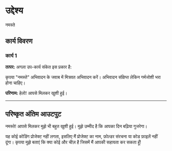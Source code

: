 # उद्देश्य

नमस्ते

## कार्य विवरण

### कार्य 1

**तत्पर:**
अगला उप-कार्य संकेत इस प्रकार है:

कृपया &quot;नमस्ते&quot; अभिवादन के जवाब में मित्रवत अभिवादन करें। अभिवादन संक्षिप्त लेकिन गर्मजोशी भरा होना चाहिए।

**परिणाम:**
हेलो! आपसे मिलकर खुशी हुई।

---

## परिष्कृत अंतिम आउटपुट

नमस्ते! आपसे मिलकर मुझे भी बहुत खुशी हुई। मुझे उम्मीद है कि आपका दिन बढ़िया गुजरेगा।

यह कोई कोडिंग प्रोजेक्ट नहीं लगता, इसलिए मैं प्रोजेक्ट का नाम, फ़ोल्डर संरचना या कोड फ़ाइलें नहीं दूंगा। कृपया मुझे बताएं कि क्या कोई और चीज़ है जिसमें मैं आपकी सहायता कर सकता हूँ!
